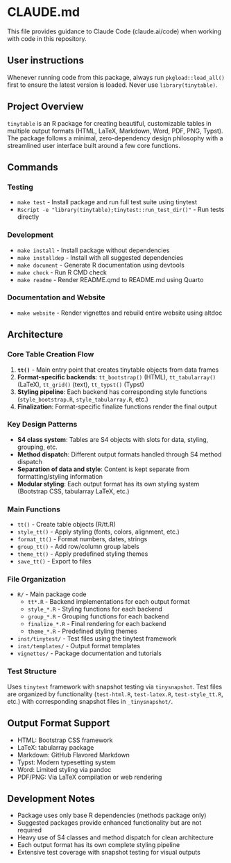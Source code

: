 # CLAUDE.md

This file provides guidance to Claude Code (claude.ai/code) when working with code in this repository.

## User instructions

Whenever running code from this package, always run `pkgload::load_all()` first to ensure the latest version is loaded. Never use `library(tinytable)`.

## Project Overview

`tinytable` is an R package for creating beautiful, customizable tables in multiple output formats (HTML, LaTeX, Markdown, Word, PDF, PNG, Typst). The package follows a minimal, zero-dependency design philosophy with a streamlined user interface built around a few core functions.

## Commands

### Testing
- `make test` - Install package and run full test suite using tinytest
- `Rscript -e "library(tinytable);tinytest::run_test_dir()"` - Run tests directly

### Development
- `make install` - Install package without dependencies
- `make installdep` - Install with all suggested dependencies
- `make document` - Generate R documentation using devtools
- `make check` - Run R CMD check
- `make readme` - Render README.qmd to README.md using Quarto

### Documentation and Website
- `make website` - Render vignettes and rebuild entire website using altdoc

## Architecture

### Core Table Creation Flow
1. **`tt()`** - Main entry point that creates tinytable objects from data frames
2. **Format-specific backends**: `tt_bootstrap()` (HTML), `tt_tabularray()` (LaTeX), `tt_grid()` (text), `tt_typst()` (Typst)
3. **Styling pipeline**: Each backend has corresponding style functions (`style_bootstrap.R`, `style_tabularray.R`, etc.)
4. **Finalization**: Format-specific finalize functions render the final output

### Key Design Patterns
- **S4 class system**: Tables are S4 objects with slots for data, styling, grouping, etc.
- **Method dispatch**: Different output formats handled through S4 method dispatch
- **Separation of data and style**: Content is kept separate from formatting/styling information
- **Modular styling**: Each output format has its own styling system (Bootstrap CSS, tabularray LaTeX, etc.)

### Main Functions
- `tt()` - Create table objects (R/tt.R)
- `style_tt()` - Apply styling (fonts, colors, alignment, etc.)
- `format_tt()` - Format numbers, dates, strings
- `group_tt()` - Add row/column group labels
- `theme_tt()` - Apply predefined styling themes
- `save_tt()` - Export to files

### File Organization
- `R/` - Main package code
  - `tt*.R` - Backend implementations for each output format
  - `style_*.R` - Styling functions for each backend
  - `group_*.R` - Grouping functions for each backend
  - `finalize_*.R` - Final rendering for each backend
  - `theme_*.R` - Predefined styling themes
- `inst/tinytest/` - Test files using the tinytest framework
- `inst/templates/` - Output format templates
- `vignettes/` - Package documentation and tutorials

### Test Structure
Uses `tinytest` framework with snapshot testing via `tinysnapshot`. Test files are organized by functionality (`test-html.R`, `test-latex.R`, `test-style_tt.R`, etc.) with corresponding snapshot files in `_tinysnapshot/`.

## Output Format Support
- HTML: Bootstrap CSS framework
- LaTeX: tabularray package 
- Markdown: GitHub Flavored Markdown
- Typst: Modern typesetting system
- Word: Limited styling via pandoc
- PDF/PNG: Via LaTeX compilation or web rendering

## Development Notes
- Package uses only base R dependencies (methods package only)
- Suggested packages provide enhanced functionality but are not required
- Heavy use of S4 classes and method dispatch for clean architecture
- Each output format has its own complete styling pipeline
- Extensive test coverage with snapshot testing for visual outputs
